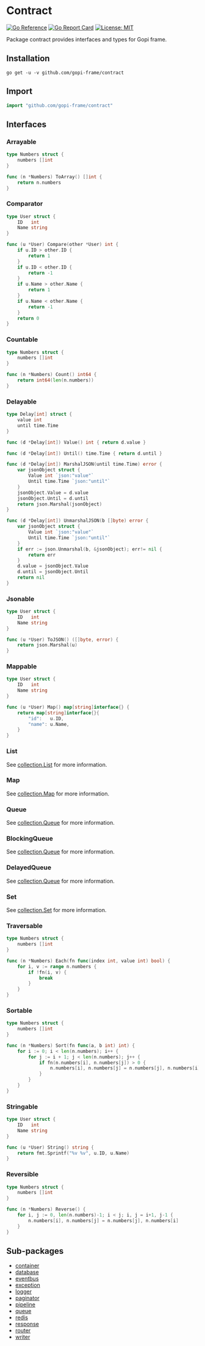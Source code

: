 # Contract
[![Go Reference](https://pkg.go.dev/badge/github.com/gopi-frame/contract.svg)](https://pkg.go.dev/github.com/gopi-frame/contract)
[![Go Report Card](https://goreportcard.com/badge/github.com/gopi-frame/contract)](https://goreportcard.com/report/github.com/gopi-frame/contract)
[![License: MIT](https://img.shields.io/badge/License-MIT-green.svg)](https://opensource.org/licenses/MIT)

Package contract provides interfaces and types for Gopi frame.

## Installation

```shell
go get -u -v github.com/gopi-frame/contract
```

## Import
```go
import "github.com/gopi-frame/contract"
```

## Interfaces

### Arrayable

```go
type Numbers struct {
	numbers []int
}

func (n *Numbers) ToArray() []int {
	return n.numbers
}
```

### Comparator

```go
type User struct {
	ID   int
	Name string
}

func (u *User) Compare(other *User) int {
	if u.ID > other.ID {
		return 1
	}
	if u.ID < other.ID {
		return -1
	}
	if u.Name > other.Name {
		return 1
	}
	if u.Name < other.Name {
		return -1
	}
	return 0
}
```

### Countable

```go
type Numbers struct {
	numbers []int
}

func (n *Numbers) Count() int64 {
	return int64(len(n.numbers))
}
```

### Delayable

```go
type Delay[int] struct {
	value int
	until time.Time
}

func (d *Delay[int]) Value() int { return d.value }

func (d *Delay[int]) Until() time.Time { return d.until }

func (d *Delay[int]) MarshalJSON(until time.Time) error {
    var jsonObject struct {
        Value int `json:"value"`
		Until time.Time `json:"until"`
	}
	jsonObject.Value = d.value
	jsonObject.Until = d.until
	return json.Marshal(jsonObject)
}

func (d *Delay[int]) UnmarshalJSON(b []byte) error {
	var jsonObject struct {
		Value int `json:"value"`
		Until time.Time `json:"until"`
    }
	if err := json.Unmarshal(b, &jsonObject); err!= nil {
		return err
	}
	d.value = jsonObject.Value
	d.until = jsonObject.Until
	return nil
}
```

### Jsonable

```go
type User struct {
	ID   int
	Name string
}

func (u *User) ToJSON() ([]byte, error) {
    return json.Marshal(u)
}
```

### Mappable

```go
type User struct {
	ID   int
    Name string
}

func (u *User) Map() map[string]interface{} {
	return map[string]interface{}{
		"id":   u.ID,
		"name": u.Name,
    }
}
```


### List

See [collection.List](https://github.com/gopi-frame/collection/tree/main/list) for more information.

### Map

See [collection.Map](https://github.com/gopi-frame/collection/tree/main/kv) for more information.

### Queue

See [collection.Queue](https://github.com/gopi-frame/collection/tree/main/queue) for more information.

### BlockingQueue

See [collection.Queue](https://github.com/gopi-frame/collection/tree/main/queue) for more information.

### DelayedQueue

See [collection.Queue](https://github.com/gopi-frame/collection/tree/main/queue) for more information.

### Set

See [collection.Set](https://github.com/gopi-frame/collection/tree/main/set) for more information.

### Traversable

```go
type Numbers struct {
	numbers []int
}

func (n *Numbers) Each(fn func(index int, value int) bool) {
	for i, v := range n.numbers {
		if !fn(i, v) {
			break
		}
	}
}
```

### Sortable

```go
type Numbers struct {
    numbers []int
}

func (n *Numbers) Sort(fn func(a, b int) int) {
	for i := 0; i < len(n.numbers); i++ {
		for j := i + 1; j < len(n.numbers); j++ {
			if fn(n.numbers[i], n.numbers[j]) > 0 {
				n.numbers[i], n.numbers[j] = n.numbers[j], n.numbers[i]
			}
		}
	}
}
```

### Stringable

```go
type User struct {
	ID   int
    Name string
}

func (u *User) String() string {
    return fmt.Sprintf("%v %v", u.ID, u.Name)
}
```

### Reversible

```go
type Numbers struct {
	numbers []int
}

func (n *Numbers) Reverse() {
	for i, j := 0, len(n.numbers)-1; i < j; i, j = i+1, j-1 {
		n.numbers[i], n.numbers[j] = n.numbers[j], n.numbers[i]
	}
}
```

## Sub-packages

- [container](./container)
- [database](./database)
- [eventbus](./eventbus)
- [exception](./exception)
- [logger](./logger)
- [paginator](./paginator)
- [pipeline](./pipeline)
- [queue](./queue)
- [redis](./redis)
- [response](./response)
- [router](./router)
- [writer](./writer)